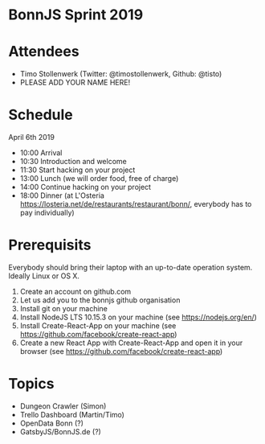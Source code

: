 # BonnJS Sprint 2019

# Attendees

- Timo Stollenwerk (Twitter: @timostollenwerk, Github: @tisto)
- PLEASE ADD YOUR NAME HERE!

# Schedule

April 6th 2019

- 10:00 Arrival
- 10:30 Introduction and welcome
- 11:30 Start hacking on your project
- 13:00 Lunch (we will order food, free of charge)
- 14:00 Continue hacking on your project
- 18:00 Dinner (at L'Osteria https://losteria.net/de/restaurants/restaurant/bonn/, everybody has to pay individually)

# Prerequisits

Everybody should bring their laptop with an up-to-date operation system. Ideally Linux or OS X.

1. Create an account on github.com
2. Let us add you to the bonnjs github organisation
3. Install git on your machine
4. Install NodeJS LTS 10.15.3 on your machine (see https://nodejs.org/en/)
5. Install Create-React-App on your machine (see https://github.com/facebook/create-react-app)
6. Create a new React App with Create-React-App and open it in your browser (see https://github.com/facebook/create-react-app)

# Topics

- Dungeon Crawler (Simon)
- Trello Dashboard (Martin/Timo)
- OpenData Bonn (?)
- GatsbyJS/BonnJS.de (?)
